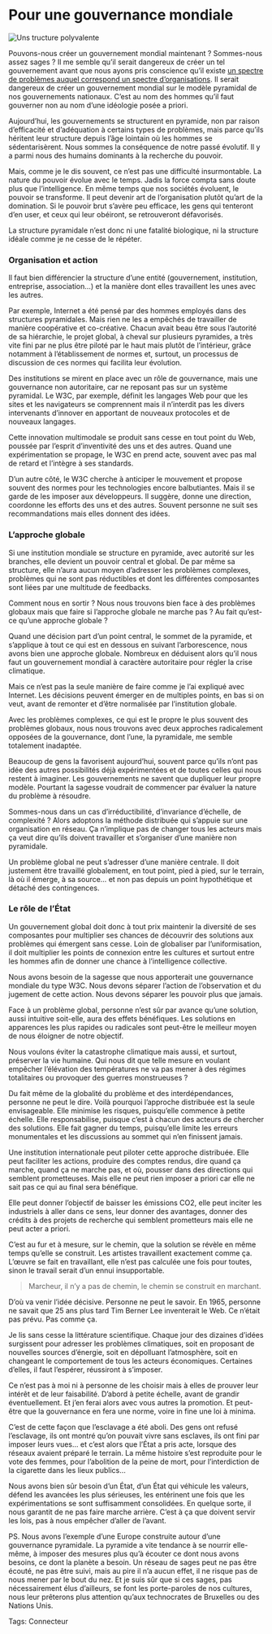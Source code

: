 # Pour une gouvernance mondiale

![Uns tructure polyvalente](https://tcrouzet.com/images_tc/2009/04/englob.gif)

Pouvons-nous créer un gouvernement mondial maintenant ? Sommes-nous assez sages ? Il me semble qu’il serait dangereux de créer un tel gouvernement avant que nous ayons pris conscience qu’il existe [un spectre de problèmes auquel correspond un spectre d’organisations](/2009/04/27/principe-de-peter-applique-aux-pyramides/). Il serait dangereux de créer un gouvernement mondial sur le modèle pyramidal de nos gouvernements nationaux. C’est au nom des hommes qu’il faut gouverner non au nom d’une idéologie posée a priori.

Aujourd’hui, les gouvernements se structurent en pyramide, non par raison d’efficacité et d’adéquation à certains types de problèmes, mais parce qu’ils héritent leur structure depuis l’âge lointain où les hommes se sédentarisèrent. Nous sommes la conséquence de notre passé évolutif. Il y a parmi nous des humains dominants à la recherche du pouvoir.

 Mais, comme je le dis souvent, ce n’est pas une difficulté insurmontable. La nature du pouvoir évolue avec le temps. Jadis la force compta sans doute plus que l’intelligence. En même temps que nos sociétés évoluent, le pouvoir se transforme. Il peut devenir art de l’organisation plutôt qu’art de la domination. Si le pouvoir brut s’avère peu efficace, les gens qui tenteront d’en user, et ceux qui leur obéiront, se retrouveront défavorisés.

La structure pyramidale n’est donc ni une fatalité biologique, ni la structure idéale comme je ne cesse de le répéter.

### Organisation et action

Il faut bien différencier la structure d’une entité (gouvernement, institution, entreprise, association…) et la manière dont elles travaillent les unes avec les autres.

Par exemple, Internet a été pensé par des hommes employés dans des structures pyramidales. Mais rien ne les a empêchés de travailler de manière coopérative et co-créative. Chacun avait beau être sous l’autorité de sa hiérarchie, le projet global, à cheval sur plusieurs pyramides, a très vite fini par ne plus être piloté par le haut mais plutôt de l’intérieur, grâce notamment à l’établissement de normes et, surtout, un processus de discussion de ces normes qui facilita leur évolution.

Des institutions se mirent en place avec un rôle de gouvernance, mais une gouvernance non autoritaire, car ne reposant pas sur un système pyramidal. Le W3C, par exemple, définit les langages Web pour que les sites et les navigateurs se comprennent mais il n’interdit pas les divers intervenants d’innover en apportant de nouveaux protocoles et de nouveaux langages.

Cette innovation multimodale se produit sans cesse en tout point du Web, poussée par l’esprit d’inventivité des uns et des autres. Quand une expérimentation se propage, le W3C en prend acte, souvent avec pas mal de retard et l’intègre à ses standards.

D’un autre côté, le W3C cherche à anticiper le mouvement et propose souvent des normes pour les technologies encore balbutiantes. Mais il se garde de les imposer aux développeurs. Il suggère, donne une direction, coordonne les efforts des uns et des autres. Souvent personne ne suit ses recommandations mais elles donnent des idées.

### L’approche globale

Si une institution mondiale se structure en pyramide, avec autorité sur les branches, elle devient un pouvoir central et global. De par même sa structure, elle n’aura aucun moyen d’adresser les problèmes complexes, problèmes qui ne sont pas réductibles et dont les différentes composantes sont liées par une multitude de feedbacks.

Comment nous en sortir ? Nous nous trouvons bien face à des problèmes globaux mais que faire si l’approche globale ne marche pas ? Au fait qu’est-ce qu’une approche globale ?

Quand une décision part d’un point central, le sommet de la pyramide, et s’applique à tout ce qui est en dessous en suivant l’arborescence, nous avons bien une approche globale. Nombreux en déduisent alors qu’il nous faut un gouvernement mondial à caractère autoritaire pour régler la crise climatique.

Mais ce n’est pas la seule manière de faire comme je l’ai expliqué avec Internet. Les décisions peuvent émerger en de multiples points, en bas si on veut, avant de remonter et d’être normalisée par l’institution globale.

Avec les problèmes complexes, ce qui est le propre le plus souvent des problèmes globaux, nous nous trouvons avec deux approches radicalement opposées de la gouvernance, dont l’une, la pyramidale, me semble totalement inadaptée.

Beaucoup de gens la favorisent aujourd’hui, souvent parce qu’ils n’ont pas idée des autres possibilités déjà expérimentées et de toutes celles qui nous restent à imaginer. Les gouvernements ne savent que dupliquer leur propre modèle. Pourtant la sagesse voudrait de commencer par évaluer la nature du problème à résoudre.

Sommes-nous dans un cas d’irréductibilité, d’invariance d’échelle, de complexité ? Alors adoptons la méthode distribuée qui s’appuie sur une organisation en réseau. Ça n’implique pas de changer tous les acteurs mais ça veut dire qu’ils doivent travailler et s’organiser d’une manière non pyramidale.

Un problème global ne peut s’adresser d’une manière centrale. Il doit justement être travaillé globalement, en tout point, pied à pied, sur le terrain, là où il émerge, à sa source… et non pas depuis un point hypothétique et détaché des contingences.

### Le rôle de l’État

Un gouvernement global doit donc à tout prix maintenir la diversité de ses composantes pour multiplier ses chances de découvrir des solutions aux problèmes qui émergent sans cesse. Loin de globaliser par l’uniformisation, il doit multiplier les points de connexion entre les cultures et surtout entre les hommes afin de donner une chance à l’intelligence collective.

Nous avons besoin de la sagesse que nous apporterait une gouvernance mondiale du type W3C. Nous devons séparer l’action de l’observation et du jugement de cette action. Nous devons séparer les pouvoir plus que jamais. 

Face à un problème global, personne n’est sûr par avance qu’une solution, aussi intuitive soit-elle, aura des effets bénéfiques. Les solutions en apparences les plus rapides ou radicales sont peut-être le meilleur moyen de nous éloigner de notre objectif.

Nous voulons éviter la catastrophe climatique mais aussi, et surtout, préserver la vie humaine. Qui nous dit que telle mesure en voulant empêcher l’élévation des températures ne va pas mener à des régimes totalitaires ou provoquer des guerres monstrueuses ?

Du fait même de la globalité du problème et des interdépendances, personne ne peut le dire. Voilà pourquoi l’approche distribuée est la seule envisageable. Elle minimise les risques, puisqu’elle commence à petite échelle. Elle responsabilise, puisque c’est à chacun des acteurs de chercher des solutions. Elle fait gagner du temps, puisqu’elle limite les erreurs monumentales et les discussions au sommet qui n’en finissent jamais.

Une institution internationale peut piloter cette approche distribuée. Elle peut faciliter les actions, produire des comptes rendus, dire quand ça marche, quand ça ne marche pas, et où, pousser dans des directions qui semblent prometteuses. Mais elle ne peut rien imposer a priori car elle ne sait pas ce qui au final sera bénéfique.

Elle peut donner l’objectif de baisser les émissions CO2, elle peut inciter les industriels à aller dans ce sens, leur donner des avantages, donner des crédits à des projets de recherche qui semblent prometteurs mais elle ne peut acter a priori.

C’est au fur et à mesure, sur le chemin, que la solution se révèle en même temps qu’elle se construit. Les artistes travaillent exactement comme ça. L’œuvre se fait en travaillant, elle n’est pas calculée une fois pour toutes, sinon le travail serait d’un ennui insupportable.

> Marcheur, il n’y a pas de chemin, le chemin se construit en marchant.

D’où va venir l’idée décisive. Personne ne peut le savoir. En 1965, personne ne savait que 25 ans plus tard Tim Berner Lee inventerait le Web. Ce n’était pas prévu. Pas comme ça.

Je lis sans cesse la littérature scientifique. Chaque jour des dizaines d’idées surgissent pour adresser les problèmes climatiques, soit en proposant de nouvelles sources d’énergie, soit en dépolluant l’atmosphère, soit en changeant le comportement de tous les acteurs économiques. Certaines d’elles, il faut l’espérer, réussiront à s’imposer.

Ce n’est pas à moi ni à personne de les choisir mais à elles de prouver leur intérêt et de leur faisabilité. D’abord à petite échelle, avant de grandir éventuellement. Et j’en ferai alors avec vous autres la promotion. Et peut-être que la gouvernance en fera une norme, voire in fine une loi à minima.

C’est de cette façon que l’esclavage a été aboli. Des gens ont refusé l’esclavage, ils ont montré qu’on pouvait vivre sans esclaves, ils ont fini par imposer leurs vues… et c’est alors que l’État a pris acte, lorsque des réseaux avaient préparé le terrain. La même histoire s’est reproduite pour le vote des femmes, pour l’abolition de la peine de mort, pour l’interdiction de la cigarette dans les lieux publics…

Nous avons bien sûr besoin d’un État, d’un État qui véhicule les valeurs, défend les avancées les plus sérieuses, les entérinent une fois que les expérimentations se sont suffisamment consolidées. En quelque sorte, il nous garantit de ne pas faire marche arrière. C’est à ça que doivent servir les lois, pas à nous empêcher d’aller de l’avant.

PS. Nous avons l’exemple d’une Europe construite autour d’une gouvernance pyramidale. La pyramide a vite tendance à se nourrir elle-même, à imposer des mesures plus qu’à écouter ce dont nous avons besoins, ce dont la planète a besoin. Un réseau de sages peut ne pas être écouté, ne pas être suivi, mais au pire il n’a aucun effet, il ne risque pas de nous mener par le bout du nez. Et je suis sûr que si ces sages, pas nécessairement élus d’ailleurs, se font les porte-paroles de nos cultures, nous leur prêterons plus attention qu’aux technocrates de Bruxelles ou des Nations Unis.

Tags: Connecteur